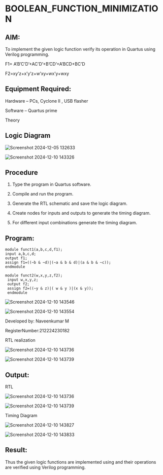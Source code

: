 # BOOLEAN_FUNCTION_MINIMIZATION

## AIM:

To implement the given logic function verify its operation in Quartus using Verilog programming.

F1= A’B’C’D’+AC’D’+B’CD’+A’BCD+BC’D 

F2=xy’z+x’y’z+w’xy+wx’y+wxy

## Equipment Required:

Hardware – PCs, Cyclone II , USB flasher

Software – Quartus prime

Theory

## Logic Diagram

![Screenshot 2024-12-05 132633](https://github.com/user-attachments/assets/d1be5cca-6e87-4144-9a1a-342a042ee182)

![Screenshot 2024-12-10 143326](https://github.com/user-attachments/assets/f29977cb-6ea0-48b0-ab53-12bc3551a29a)


## Procedure

1.	Type the program in Quartus software.

2.	Compile and run the program.

3.	Generate the RTL schematic and save the logic diagram.

4.	Create nodes for inputs and outputs to generate the timing diagram.

5.	For different input combinations generate the timing diagram.


## Program:
```
module funct1(a,b,c,d,f1);
input a,b,c,d;
output f1;
assign f1=((~b & ~d)|(~a & b & d)|(a & b & ~c));
endmodule

module funct2(w,x,y,z,f2);
 input w,x,y,z;
 output f2;
 assign f2=((~y & z)|( w & y )|(x & y));
 endmodule
```
![Screenshot 2024-12-10 143546](https://github.com/user-attachments/assets/77370a30-9f80-4508-8218-bf2e034b3ef7)


![Screenshot 2024-12-10 143554](https://github.com/user-attachments/assets/9014b1a8-cb45-4a34-94d6-6bb139a23e05)



Developed by: Naveenkumar M

RegisterNumber:212224230182


RTL realization

![Screenshot 2024-12-10 143736](https://github.com/user-attachments/assets/7b660fe9-b1c3-42a4-9179-bd2456925065)


![Screenshot 2024-12-10 143739](https://github.com/user-attachments/assets/44729912-7de1-4b73-9369-348271800c49)


## Output:

RTL

![Screenshot 2024-12-10 143736](https://github.com/user-attachments/assets/7b660fe9-b1c3-42a4-9179-bd2456925065)

![Screenshot 2024-12-10 143739](https://github.com/user-attachments/assets/44729912-7de1-4b73-9369-348271800c49)

Timing Diagram

![Screenshot 2024-12-10 143827](https://github.com/user-attachments/assets/d146538d-60d6-4d9d-acf5-64ae5e330faa)

![Screenshot 2024-12-10 143833](https://github.com/user-attachments/assets/8af8e7c3-efd0-4cb8-861e-42733abd2fe9)

## Result:

Thus the given logic functions are implemented using and their operations are verified using Verilog programming.
